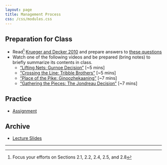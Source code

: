 ```yaml
---
layout: page
title: Management Process
css: /css/modules.css
---
```


## Preparation for Class

* Read[^1] [Krueger and Decker 2010](RESOURCES/KruegerDecker_2010_Process.pdf) and prepare answers to [these questions](PREP/ManagementProcess)
* Watch one of the following videos and be prepared (bring notes) to briefly summarize its contents in class.
    * [“Lifting Nets: Gurnoe Decision”](https://youtu.be/ZmcdaUtLU1E) [~5 mins]
    * [“Crossing the Line: Tribble Brothers”](https://youtu.be/KSpEGhWR44Q) [~5 mins]
    * [“Place of the Pike: Ginoozhekaaning”](https://www.youtube.com/watch?v=VBIzPnETBkQ) [~7 mins]
    * [“Gathering the Pieces: The Jondreau Decision”](https://www.youtube.com/watch?v=q5TmLyWyFM0) [~7 mins]

## Practice

* [Assignment](CE/ManagementProcess_CE1)

## Archive

* [Lecture Slides](PPT/ManagementProcess.pptx)

----

[^1]: Focus your efforts on Sections 2.1, 2.2, 2.4, 2.5, and 2.8
